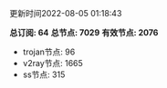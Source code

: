 更新时间2022-08-05 01:18:43

**总订阅: 64**
**总节点: 7029**
**有效节点: 2076**
- trojan节点: 96
- v2ray节点: 1665
- ss节点: 315
